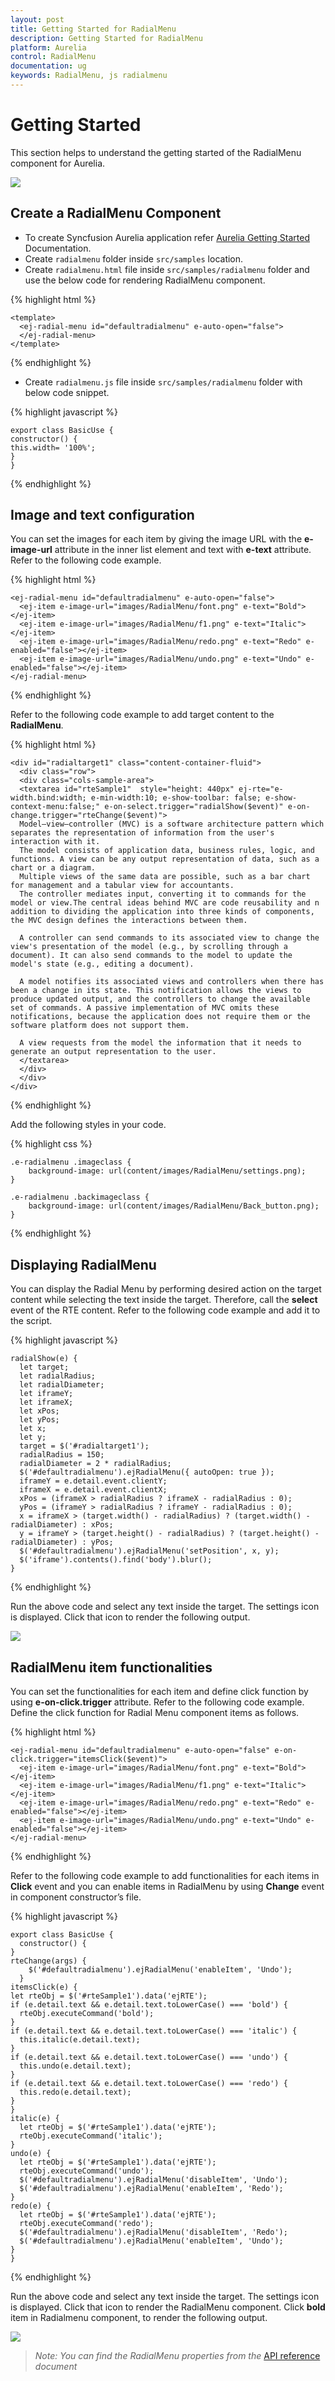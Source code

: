 ```yaml
---
layout: post
title: Getting Started for RadialMenu
description: Getting Started for RadialMenu
platform: Aurelia
control: RadialMenu
documentation: ug
keywords: RadialMenu, js radialmenu
---
```


# Getting Started

This section helps to understand the getting started of the RadialMenu component for Aurelia.

![](Getting_Started_images/Getting-Started_img1.png)

## Create a RadialMenu Component

*	To create Syncfusion Aurelia application refer [Aurelia Getting Started](https://help.syncfusion.com/aurelia/overview#getting-started) Documentation.
*	Create `radialmenu` folder inside `src/samples` location.
* Create `radialmenu.html` file inside `src/samples/radialmenu` folder and use the below code for rendering RadialMenu component.

{% highlight html %}

    <template>
      <ej-radial-menu id="defaultradialmenu" e-auto-open="false">                            
      </ej-radial-menu>
    </template>


{% endhighlight %} 

* Create `radialmenu.js` file inside `src/samples/radialmenu` folder with below code snippet.

{% highlight javascript %}

    export class BasicUse {
    constructor() {
    this.width= '100%';
    }
    }

{% endhighlight %}

## Image and text configuration

You can set the images for each item by giving the image URL with the **e-image-url** attribute in the inner list element and text with **e-text** attribute. Refer to the following code example. 

{% highlight html %}

    <ej-radial-menu id="defaultradialmenu" e-auto-open="false">            
      <ej-item e-image-url="images/RadialMenu/font.png" e-text="Bold"></ej-item>
      <ej-item e-image-url="images/RadialMenu/f1.png" e-text="Italic"></ej-item>
      <ej-item e-image-url="images/RadialMenu/redo.png" e-text="Redo" e-enabled="false"></ej-item>
      <ej-item e-image-url="images/RadialMenu/undo.png" e-text="Undo" e-enabled="false"></ej-item>     
    </ej-radial-menu>

{% endhighlight %}

Refer to the following code example to add target content to the **RadialMenu**.

{% highlight html %}

    <div id="radialtarget1" class="content-container-fluid">
      <div class="row">
      <div class="cols-sample-area">
      <textarea id="rteSample1"  style="height: 440px" ej-rte="e-width.bind:width; e-min-width:10; e-show-toolbar: false; e-show-context-menu:false;" e-on-select.trigger="radialShow($event)" e-on-change.trigger="rteChange($event)">
      Model–view–controller (MVC) is a software architecture pattern which separates the representation of information from the user's interaction with it.
      The model consists of application data, business rules, logic, and functions. A view can be any output representation of data, such as a chart or a diagram.
      Multiple views of the same data are possible, such as a bar chart for management and a tabular view for accountants.
      The controller mediates input, converting it to commands for the model or view.The central ideas behind MVC are code reusability and n addition to dividing the application into three kinds of components, the MVC design defines the interactions between them.

      A controller can send commands to its associated view to change the view's presentation of the model (e.g., by scrolling through a document). It can also send commands to the model to update the model's state (e.g., editing a document).

      A model notifies its associated views and controllers when there has been a change in its state. This notification allows the views to produce updated output, and the controllers to change the available set of commands. A passive implementation of MVC omits these notifications, because the application does not require them or the software platform does not support them.

      A view requests from the model the information that it needs to generate an output representation to the user.
      </textarea>
      </div>
      </div>
    </div>


{% endhighlight %}

Add the following styles in your code.

{% highlight css %}

    .e-radialmenu .imageclass {
        background-image: url(content/images/RadialMenu/settings.png);
    }

    .e-radialmenu .backimageclass {
        background-image: url(content/images/RadialMenu/Back_button.png);
    }

{% endhighlight %}

## Displaying RadialMenu

You can display the Radial Menu by performing desired action on the target content while selecting the text inside the target. Therefore, call the **select** event of the RTE content. Refer to the following code example and add it to the script.

{% highlight javascript %}


    radialShow(e) {
      let target;
      let radialRadius;
      let radialDiameter;
      let iframeY;
      let iframeX;
      let xPos;
      let yPos;
      let x;
      let y;
      target = $('#radialtarget1');
      radialRadius = 150;
      radialDiameter = 2 * radialRadius;
      $('#defaultradialmenu').ejRadialMenu({ autoOpen: true });
      iframeY = e.detail.event.clientY;
      iframeX = e.detail.event.clientX;
      xPos = (iframeX > radialRadius ? iframeX - radialRadius : 0);
      yPos = (iframeY > radialRadius ? iframeY - radialRadius : 0);
      x = iframeX > (target.width() - radialRadius) ? (target.width() - radialDiameter) : xPos;
      y = iframeY > (target.height() - radialRadius) ? (target.height() - radialDiameter) : yPos;
      $('#defaultradialmenu').ejRadialMenu('setPosition', x, y);
      $('iframe').contents().find('body').blur();
    }


{% endhighlight %}

Run the above code and select any text inside the target. The settings icon is displayed. Click that icon to render the following output.

![](Getting_Started_images/getting-started_img2.png)

## RadialMenu item functionalities

You can set the functionalities for each item and define click function by using **e-on-click.trigger** attribute. Refer to the following code example. Define the click function for Radial Menu component items as follows.

{% highlight html %}

    <ej-radial-menu id="defaultradialmenu" e-auto-open="false" e-on-click.trigger="itemsClick($event)">            
      <ej-item e-image-url="images/RadialMenu/font.png" e-text="Bold"></ej-item>
      <ej-item e-image-url="images/RadialMenu/f1.png" e-text="Italic"></ej-item>
      <ej-item e-image-url="images/RadialMenu/redo.png" e-text="Redo" e-enabled="false"></ej-item>
      <ej-item e-image-url="images/RadialMenu/undo.png" e-text="Undo" e-enabled="false"></ej-item>     
    </ej-radial-menu>

{% endhighlight %}

Refer to the following code example to add functionalities for each items in **Click** event and you can enable items in RadialMenu by using **Change** event in component constructor’s file.

{% highlight javascript %}

    export class BasicUse {
      constructor() {
    }
    rteChange(args) {
        $('#defaultradialmenu').ejRadialMenu('enableItem', 'Undo');
      }
    itemsClick(e) {
    let rteObj = $('#rteSample1').data('ejRTE');
    if (e.detail.text && e.detail.text.toLowerCase() === 'bold') {
      rteObj.executeCommand('bold');
    }
    if (e.detail.text && e.detail.text.toLowerCase() === 'italic') {
      this.italic(e.detail.text);
    }
    if (e.detail.text && e.detail.text.toLowerCase() === 'undo') {
      this.undo(e.detail.text);
    }
    if (e.detail.text && e.detail.text.toLowerCase() === 'redo') {
      this.redo(e.detail.text);
    }
    }
    italic(e) {
      let rteObj = $('#rteSample1').data('ejRTE');
      rteObj.executeCommand('italic');
    }
    undo(e) {
      let rteObj = $('#rteSample1').data('ejRTE');
      rteObj.executeCommand('undo');
      $('#defaultradialmenu').ejRadialMenu('disableItem', 'Undo');
      $('#defaultradialmenu').ejRadialMenu('enableItem', 'Redo');
    }
    redo(e) {
      let rteObj = $('#rteSample1').data('ejRTE');
      rteObj.executeCommand('redo');
      $('#defaultradialmenu').ejRadialMenu('disableItem', 'Redo');
      $('#defaultradialmenu').ejRadialMenu('enableItem', 'Undo');
    }
    }

{% endhighlight %}

Run the above code and select any text inside the target. The settings icon is displayed. Click that icon to render the RadialMenu component. Click **bold** item in Radialmenu component, to render the following output.

![](Getting_Started_images/Getting_Started_img3.png)


> _Note:_ _You can find the RadialMenu properties from the_ [API reference](https://help.syncfusion.com/api/js/ejradialmenu) _document_

